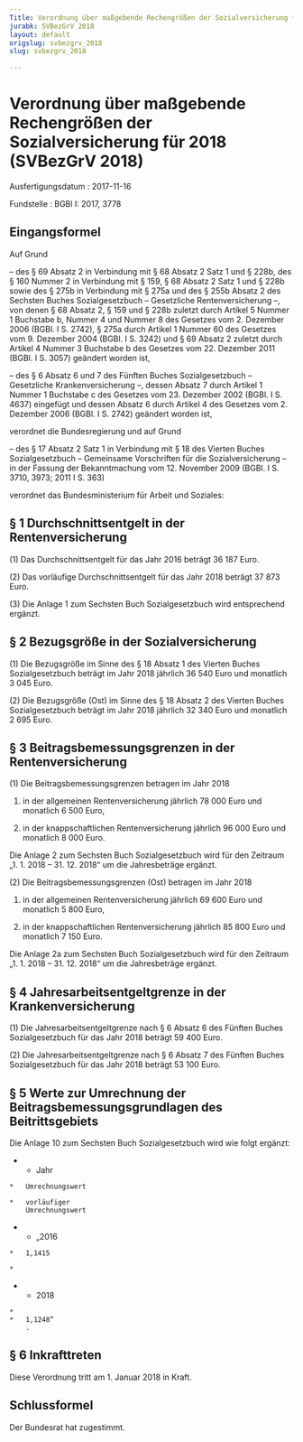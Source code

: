 ```yaml
---
Title: Verordnung über maßgebende Rechengrößen der Sozialversicherung für 2018
jurabk: SVBezGrV 2018
layout: default
origslug: svbezgrv_2018
slug: svbezgrv_2018

---
```


# Verordnung über maßgebende Rechengrößen der Sozialversicherung für 2018 (SVBezGrV 2018)

Ausfertigungsdatum
:   2017-11-16

Fundstelle
:   BGBl I: 2017, 3778


## Eingangsformel

Auf Grund

–   des § 69 Absatz 2 in Verbindung mit § 68 Absatz 2 Satz 1 und § 228b, des § 160 Nummer 2 in Verbindung mit § 159, § 68 Absatz 2 Satz 1 und § 228b sowie des § 275b in Verbindung mit § 275a und des § 255b Absatz 2 des Sechsten Buches Sozialgesetzbuch – Gesetzliche Rentenversicherung –, von denen § 68 Absatz 2, § 159 und § 228b zuletzt durch Artikel 5 Nummer 1 Buchstabe b, Nummer 4 und Nummer 8 des Gesetzes vom 2. Dezember 2006 (BGBl. I S. 2742), § 275a durch Artikel 1 Nummer 60 des Gesetzes vom 9. Dezember 2004 (BGBl. I S. 3242) und § 69 Absatz 2 zuletzt durch Artikel 4 Nummer 3 Buchstabe b des Gesetzes vom 22. Dezember 2011 (BGBl. I S. 3057) geändert worden ist,


–   des § 6 Absatz 6 und 7 des Fünften Buches Sozialgesetzbuch – Gesetzliche Krankenversicherung –, dessen Absatz 7 durch Artikel 1 Nummer 1 Buchstabe c des Gesetzes vom 23. Dezember 2002 (BGBl. I S. 4637) eingefügt und dessen Absatz 6 durch Artikel 4 des Gesetzes vom 2. Dezember 2006 (BGBl. I S. 2742) geändert worden ist,



verordnet die Bundesregierung und auf Grund

–   des § 17 Absatz 2 Satz 1 in Verbindung mit § 18 des Vierten Buches Sozialgesetzbuch – Gemeinsame Vorschriften für die Sozialversicherung – in der Fassung der Bekanntmachung vom 12. November 2009 (BGBl. I S. 3710, 3973; 2011 I S. 363)



verordnet das Bundesministerium für Arbeit und Soziales:


## § 1 Durchschnittsentgelt in der Rentenversicherung

(1) Das Durchschnittsentgelt für das Jahr 2016 beträgt 36 187 Euro.

(2) Das vorläufige Durchschnittsentgelt für das Jahr 2018 beträgt 37 873 Euro.

(3) Die Anlage 1 zum Sechsten Buch Sozialgesetzbuch wird entsprechend ergänzt.


## § 2 Bezugsgröße in der Sozialversicherung

(1) Die Bezugsgröße im Sinne des § 18 Absatz 1 des Vierten Buches Sozialgesetzbuch beträgt im Jahr 2018 jährlich 36 540 Euro und monatlich 3 045 Euro.

(2) Die Bezugsgröße (Ost) im Sinne des § 18 Absatz 2 des Vierten Buches Sozialgesetzbuch beträgt im Jahr 2018 jährlich 32 340 Euro und monatlich 2 695 Euro.


## § 3 Beitragsbemessungsgrenzen in der Rentenversicherung

(1) Die Beitragsbemessungsgrenzen betragen im Jahr 2018

1.  in der allgemeinen Rentenversicherung jährlich 78 000 Euro und monatlich 6 500 Euro,


2.  in der knappschaftlichen Rentenversicherung jährlich 96 000 Euro und monatlich 8 000 Euro.



Die Anlage 2 zum Sechsten Buch Sozialgesetzbuch wird für den Zeitraum „1. 1. 2018 – 31. 12. 2018“ um die Jahresbeträge ergänzt.

(2) Die Beitragsbemessungsgrenzen (Ost) betragen im Jahr 2018

1.  in der allgemeinen Rentenversicherung jährlich 69 600 Euro und monatlich 5 800 Euro,


2.  in der knappschaftlichen Rentenversicherung jährlich 85 800 Euro und monatlich 7 150 Euro.



Die Anlage 2a zum Sechsten Buch Sozialgesetzbuch wird für den Zeitraum „1. 1. 2018 – 31. 12. 2018“ um die Jahresbeträge ergänzt.


## § 4 Jahresarbeitsentgeltgrenze in der Krankenversicherung

(1) Die Jahresarbeitsentgeltgrenze nach § 6 Absatz 6 des Fünften Buches Sozialgesetzbuch für das Jahr 2018 beträgt 59 400 Euro.

(2) Die Jahresarbeitsentgeltgrenze nach § 6 Absatz 7 des Fünften Buches Sozialgesetzbuch für das Jahr 2018 beträgt 53 100 Euro.


## § 5 Werte zur Umrechnung der Beitragsbemessungsgrundlagen des Beitrittsgebiets

Die Anlage 10 zum Sechsten Buch Sozialgesetzbuch wird wie folgt ergänzt:

*    *   Jahr

    *   Umrechnungswert

    *   vorläufiger
        Umrechnungswert


*    *   „2016

    *   1,1415

    *

*    *   2018

    *
    *   1,1248”
        .





## § 6 Inkrafttreten

Diese Verordnung tritt am 1. Januar 2018 in Kraft.


## Schlussformel

Der Bundesrat hat zugestimmt.

